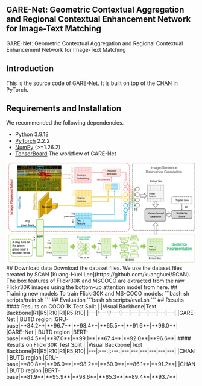 ## GARE-Net: Geometric Contextual Aggregation and Regional Contextual Enhancement Network for Image-Text Matching
GARE-Net: Geometric Contextual Aggregation and
Regional Contextual Enhancement Network for
Image-Text Matching
## Introduction
This is the source code of GARE-Net. It is built on top of the CHAN in PyTorch.
## Requirements and Installation
We recommended the following dependencies.
* Python 3.9.18
* [PyTorch](http://pytorch.org/) 2.2.2
* [NumPy](http://www.numpy.org/) (>=1.26.2)
* [TensorBoard](https://github.com/TeamHG-Memex/tensorboard_logger)
The workflow of GARE-Net
<img src="https://raw.githubusercontent.com/smileslabsh/Generative-Label-Fused-Network/main/figures/main.png" width="745" alt="workflow" /> 
## Download data
Download the dataset files. We use the dataset files created by SCAN [Kuang-Huei Lee](https://github.com/kuanghuei/SCAN). The box features of Flickr30K and MSCOCO are extracted from the raw Flickr30K images using the bottom-up attention model from here. 
## Training new models
To train Flickr30K and MS-COCO models:
```bash
sh scripts/train.sh
```
## Evaluation
```bash
sh scripts/eval.sh
```
## Results
#### Results on COCO 1K Test Split
| |Visual Backbone|Text Backbone|R1|R5|R10|R1|R5|R10|
|---|:---:|:---:|---|---|---|---|---|---|
|GARE-Net | BUTD region |GRU-base|**84.2**|**96.7**|**98.4**|**65.5**|**91.6**|**96.0**|
|GARE-Net | BUTD region |BERT-base|**84.5**|**97.0**|**99.1**|**67.4**|**92.0**|**96.6**|
#### Results on Flickr30K Test Split
| |Visual Backbone|Text Backbone|R1|R5|R10|R1|R5|R10|
|---|:---:|:---:|---|---|---|---|---|---|
|CHAN | BUTD region |GRU-base|**80.8**|**96.0**|**98.2**|**60.9**|**86.1**|**91.2**|
|CHAN | BUTD region |BERT-base|**81.9**|**95.9**|**98.6**|**65.3**|**89.4**|**93.7**|
